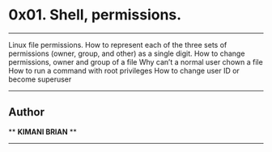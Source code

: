 # 0x01. Shell, permissions.
---

Linux file permissions.
How to represent each of the three sets of permissions (owner, group, and other) as a single digit.
How to change permissions, owner and group of a file
Why can’t a normal user chown a file
How to run a command with root privileges
How to change user ID or become superuser

---
## Author
** __KIMANI BRIAN__ **

---
